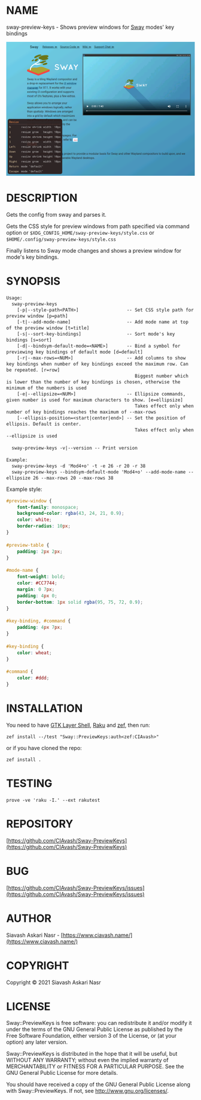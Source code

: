 NAME
====

sway-preview-keys - Shows preview windows for [Sway](https://swaywm.org/) modes' key bindings

![screenshot of sway-preview-keys](screenshots/sway-preview-keys.png)

DESCRIPTION
===========

Gets the config from sway and parses it.

Gets the CSS style for preview windows from path specified via command option or `$XDG_CONFIG_HOME/sway-preview-keys/style.css` or `$HOME/.config/sway-preview-keys/style.css`

Finally listens to Sway mode changes and shows a preview window for mode's key bindings.

SYNOPSIS
========

    Usage:
      sway-preview-keys
        [-p|--style-path<PATH>]                  -- Set CSS style path for preview window [p=path]
        [-t|--add-mode-name]                     -- Add mode name at top of the preview window [t=title]
        [-s|--sort-key-bindings]                 -- Sort mode's key bindings [s=sort]
        [-d|--bindsym-default-mode=<NAME>]       -- Bind a symbol for previewing key bindings of default mode [d=default]
        [-r|--max-rows=<NUM>]                    -- Add columns to show key bindings when number of key bindings exceed the maximum row. Can be repeated. [r=row]
                                                    Biggest number which is lower than the number of key bindings is chosen, otherwise the minimum of the numbers is used
        [-e|--ellipsize=<NUM>]                   -- Ellipsize commands, given number is used for maximum characters to show. [e=ellipsize]
                                                    Takes effect only when number of key bindings reaches the maximum of --max-rows
        [--ellipsis-position=<start|center|end>] -- Set the position of ellipsis. Default is center.
                                                    Takes effect only when --ellipsize is used

      sway-preview-keys -v|--version -- Print version

    Example:
      sway-preview-keys -d 'Mod4+o' -t -e 26 -r 20 -r 38
      sway-preview-keys --bindsym-default-mode 'Mod4+o' --add-mode-name --ellipsize 26 --max-rows 20 --max-rows 38

Example style:

```css
#preview-window {
    font-family: monospace;
    background-color: rgba(43, 24, 21, 0.9);
    color: white;
    border-radius: 10px;
}

#preview-table {
    padding: 2px 2px;
}

#mode-name {
    font-weight: bold;
    color: #CC7744;
    margin: 0 7px;
    padding: 4px 0;
    border-bottom: 1px solid rgba(95, 75, 72, 0.9);
}

#key-binding, #command {
    padding: 4px 7px;
}

#key-binding {
    color: wheat;
}

#command {
    color: #ddd;
}
```

INSTALLATION
============

You need to have [GTK Layer Shell](https://github.com/wmww/gtk-layer-shell), [Raku](https://www.raku-lang.ir/en) and [zef](https://github.com/ugexe/zef), then run:

```console
zef install --/test "Sway::PreviewKeys:auth<zef:CIAvash>"
```

or if you have cloned the repo:

```console
zef install .
```

TESTING
=======

```console
prove -ve 'raku -I.' --ext rakutest
```

REPOSITORY
==========

[https://github.com/CIAvash/Sway-PreviewKeys](https://github.com/CIAvash/Sway-PreviewKeys)

BUG
===

[https://github.com/CIAvash/Sway-PreviewKeys/issues](https://github.com/CIAvash/Sway-PreviewKeys/issues)

AUTHOR
======

Siavash Askari Nasr - [https://www.ciavash.name/](https://www.ciavash.name/)

COPYRIGHT
=========

Copyright © 2021 Siavash Askari Nasr

LICENSE
=======

Sway::PreviewKeys is free software: you can redistribute it and/or modify it under the terms of the GNU General Public License as published by the Free Software Foundation, either version 3 of the License, or (at your option) any later version.

Sway::PreviewKeys is distributed in the hope that it will be useful, but WITHOUT ANY WARRANTY; without even the implied warranty of MERCHANTABILITY or FITNESS FOR A PARTICULAR PURPOSE. See the GNU General Public License for more details.

You should have received a copy of the GNU General Public License along with Sway::PreviewKeys. If not, see <http://www.gnu.org/licenses/>.

